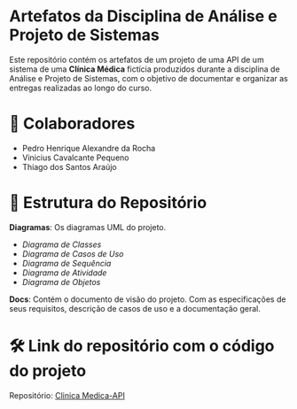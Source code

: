 # Artefatos da Disciplina de Análise e Projeto de Sistemas
Este repositório contém os artefatos de um projeto de uma API de um sistema de uma **Clínica Médica** fictícia produzidos durante a disciplina de Análise e Projeto de Sistemas, com o objetivo de documentar e organizar as entregas realizadas ao longo do curso.

# 👥 Colaboradores
- Pedro Henrique Alexandre da Rocha
- Vinicius Cavalcante Pequeno
- Thiago dos Santos Araújo

# 📂 Estrutura do Repositório

**Diagramas**: Os diagramas UML do projeto.
- *Diagrama de Classes*
- *Diagrama de Casos de Uso*
- *Diagrama de Sequência*
- *Diagrama de Atividade*
- *Diagrama de Objetos*
  
**Docs**: Contém o documento de visão do projeto. Com as especificações de seus requisitos, descrição de casos de uso e a documentação geral.

# 🛠️ Link do repositório com o código do projeto

Repositório: [Clinica Medica-API](https://github.com/Pedroo722/Clinica_Medica-API)
